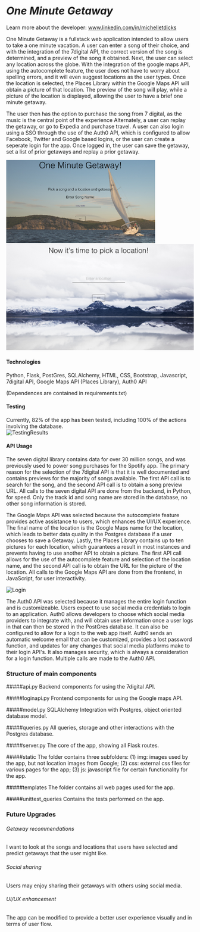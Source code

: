 *One Minute Getaway*
===========
Learn more about the developer: www.linkedin.com/in/michelletdicks

One Minute Getaway is a fullstack web application intended to allow users to take a one minute vacation. A user can enter a song of their choice, and with the integration of the 7digital API, the correct version of the song is determined, and a preview of the song it obtained. Next, the user can select any location across the globe. With the integration of the google maps API, using the autocomplete feature, the user does not have to worry about spelling errors, and it will even suggest locations as the user types. Once the location is selected, the Places Library within the Google Maps API will obtain a picture of that location. The preview of the song will play, while a picture of the location is displayed, allowing the user to have a brief one minute getaway. 

The user then has the option to purchase the song from 7 digital, as the music is the central point of the experience Alternately, a user can replay the getaway, or go to Expedia and purchase travel. A user can also login using a SSO through the use of the Auth0 API, which is configured to allow Facebook, Twitter and Google based logins, or the user can create a seperate login for the app. Once logged in, the user can save the getaway, set a list of prior getaways and replay a prior getaway.

![Homepage](https://github.com/michdcode/hbpro/blob/master/for_readME/homepage.png)
![Location](https://github.com/michdcode/hbpro/blob/master/for_readME/location.png)

#### Technologies
Python, Flask, PostGres, SQLAlchemy, HTML, CSS, Bootstrap, Javascript, 7digital API, Google Maps API (Places Library), Auth0 API

(Dependences are contained in requirements.txt)

#### Testing
Currently, 82% of the app has been tested, including 100% of the actions involving the database.  
![TestingResults](update)

#### API Usage
The seven digital library contains data for over 30 million songs, and was previously used to power song purchases for the Spotify app. The primary reason for the selection of the 7digital API is that it is well documented and contains previews for the majority of songs available. The first API call is to search for the song, and the second API call is to obtain a song preview URL. All calls to the seven digital API are done from the backend, in Python, for speed. Only the track id and song name are stored in the database, no other song information is stored. 

The Google Maps API was selected because the autocomplete feature provides active assistance to users, which enhances the UI/UX experience. The final name of the location is the Google Maps name for the location, which leads to better data quality in the Postgres database if a user chooses to save a Getaway. Lastly, the Places Library contains up to ten pictures for each location, which guarantees a result in most instances and prevents having to use another API to obtain a picture. The first API call allows for the use of the autocomplete feature and selection of the location name, and the second API call is to obtain the URL for the picture of the location. All calls to the Google Maps API are done from the frontend, in JavaScript, for user interactivity. 

![Login](update)

The Auth0 API was selected because it manages the entire login function and is customizeable. Users expect to use social media credentials to login to an application. Auth0 allows developers to choose which social media providers to integrate with, and will obtain user information once a user logs in that can then be stored in the PostGres database. It can also be configured to allow for a login to the web app itself. Auth0 sends an automatic welcome email that can be customized, provides a lost password function, and updates for any changes that social media platforms make to their login API's. It also manages security, which is always a consideration for a login function. Multiple calls are made to the Auth0 API. 

### Structure of main components

#####api.py
Backend components for using the 7digital API.

#####loginapi.py
Frontend components for using the Google maps API. 

#####model.py
SQLAlchemy Integration with Postgres, object oriented database model.

#####queries.py
All queries, storage and other interactions with the Postgres database. 

#####server.py
The core of the app, showing all Flask routes.

#####static
The folder contains three subfolders: (1) img: images used by the app, but not location images from Google; (2) css: external css files for various pages for the app; (3) js: javascript file for certain functionality for the app. 

#####templates
The folder contains all web pages used for the app.

#####unittest_queries
Contains the tests performed on the app. 

### Future Upgrades

###### Getaway recommendations 
I want to look at the songs and locations that users have selected and predict getaways that the user might like.

###### Social sharing 
Users may enjoy sharing their getaways with others using social media.

###### UI/UX enhancement 
The app can be modified to provide a better user experience visually and in terms of user flow.